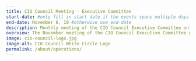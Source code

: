 ```yaml
---
title: CIO Council Meeting - Executive Committee
start-date: #only fill in start date if the events spans multiple days
end-date: November 6, 19 #otherwise use end-date
description: Monthly meeting of the CIO Council Executive Committee only.
overview: The November meeting of the CIO Council Executive Committee will be held from 3-430pm at GSA Headquarters at 1800 F St. NW, Washington, DC.
image: cio-council-logo.jpg
image-alt: CIO Council White Circle Logo
permalink: /about/operations/
---
```

